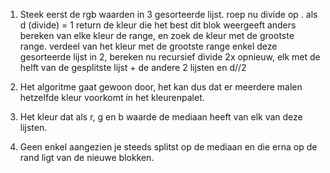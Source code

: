 1)	Steek eerst de rgb waarden in 3 gesorteerde lijst.
	roep nu divide op .
	als d (divide) = 1
		return de kleur die het best dit blok weergeeft
	anders
		bereken van elke kleur de range, en zoek de kleur met de grootste range.
		verdeel van het kleur met de grootste range enkel deze gesorteerde lijst in 2,
		bereken nu recursief divide 2x opnieuw, elk met de helft van de gesplitste lijst + de andere 2 lijsten en d//2

2) Het algoritme gaat gewoon door, het kan dus dat er meerdere malen hetzelfde kleur voorkomt in het kleurenpalet.

3) Het kleur dat als r, g en b waarde de mediaan heeft van elk van deze lijsten.

4) Geen enkel aangezien je steeds splitst op de mediaan en die erna op de rand ligt van de nieuwe blokken.

